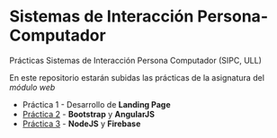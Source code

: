 # Sistemas de Interacción Persona-Computador
Prácticas Sistemas de Interacción Persona Computador (SIPC, ULL)

En este repositorio estarán subidas las prácticas de la asignatura del *módulo web*

  * Práctica 1 - Desarrollo de **Landing Page**
  * [Práctica 2](https://github.com/ozzrocker95/sipc-ull/tree/master/sipc-web2) - **Bootstrap** y **AngularJS**
  * [Práctica 3](https://github.com/ozzrocker95/sipc-ull/tree/master/sipc-web3) - **NodeJS** y **Firebase**
